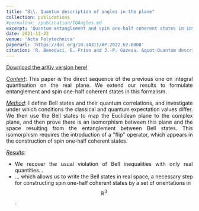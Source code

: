 ```yaml
---
title: "8\\. Quantum description of angles in the plane"
collection: publications
#permalink: /publication/IQAngles.md
excerpt: 'Quantum entanglement and spin one-half coherent states in integral quantisation.'
date: 2021-11-22
venue: 'Acta Polytechnica'
paperurl: 'https://doi.org/10.14311/AP.2022.62.0008'
citation: 'R. Beneduci, E. Frion and J.-P. Gazeau. &quot;Quantum description of angles in the plane.&quot; <i>Acta Polytech. 62 (2022) 1, 8-15</i>'
---
```


<style>
body {
text-align: justify}
</style>

[Download the arXiv version here!](https://arxiv.org/abs/2111.11501)

<ins><i>Context</i></ins>: This paper is the direct sequence of the previous one on integral quantisation on the real plane. We extend our results to formulate entanglement and spin one-half coherent states in this formalism.

<ins><i>Method</i></ins>: I define Bell states and their quantum correlations, and investigate under which conditions the classical and quantum expectation values differ. We then use the Bell states to map the Euclidean plane to the complex plane, and then prove there is an isomorphism between this plane and the space resulting from the entanglement between Bell states. This isomorphism requires the introduction of a "flip" operator, which appears in the construction of spin one-half coherent states. 

<ins><i>Results</i></ins>:
* We recover the usual violation of Bell inequalities with only real quantities...
* ... which allows us to write the Bell states in real space, a necessary step for constructing spin one-half coherent states by a set of orientations in $$\mathbb{R}^3$$.
